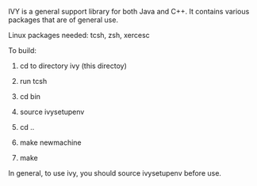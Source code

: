 IVY is a general support library for both Java and C++.  It contains various
packages that are of general use.

Linux packages needed: tcsh, zsh, xercesc


To build:

1)  cd to directory ivy (this directoy)

2)  run tcsh

3)  cd bin

4)  source ivysetupenv

5)  cd ..

6)  make newmachine

7)  make

In general, to use ivy, you should source ivysetupenv before use.
